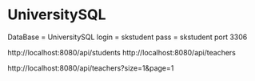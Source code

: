 # UniversitySQL


DataBase = UniversitySQL
login = skstudent
pass = skstudent
port 3306

http://localhost:8080/api/students
http://localhost:8080/api/teachers

http://localhost:8080/api/teachers?size=1&page=1
